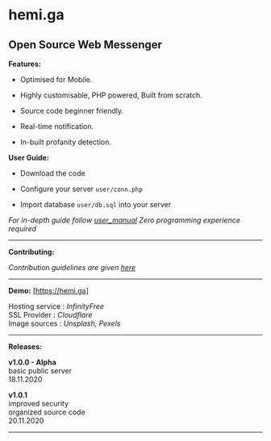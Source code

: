 # hemi.ga

<h2>Open Source Web Messenger</h2> 

**Features:** <br>

* Optimised for Mobile.

* Highly customisable, PHP powered, Built from scratch. 

* Source code beginner friendly. 

* Real-time notification.

* In-built profanity detection.

**User Guide:** <br>

* Download the code

* Configure your server ```user/conn.php```

* Import database ```user/db.sql``` into your server

*For in-depth guide follow [user_manual](https://github.com/stringtherapy/hemi/blob/main/user/user_manual.md) Zero programming experience required*

---

**Contributing:** <br>

*Contribution guidelines are given [here](https://github.com/stringtherapy/hemi/blob/main/CONTRIBUTING.md)* <br>

---

**Demo:**  [https://hemi.ga] <br>
 
 Hosting service : *InfinityFree* <br>
 SSL Provider    : *Cloudflare* <br>
 Image sources   : *Unsplash, Pexels* 
<br>

---

**Releases:** <br>

**v1.0.0 - Alpha** <br>
basic public server <br>
18.11.2020

**v1.0.1** <br>
improved security <br> 
organized source code <br>
20.11.2020

---
